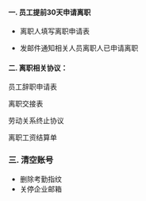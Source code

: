 #### 一. 员工提前30天申请离职

* 离职人填写离职申请表

* 发邮件通知相关人员离职人已申请离职

#### 二. 离职相关协议：

员工辞职申请表

离职交接表

劳动关系终止协议

离职工资结算单



### 三. 清空账号

* 删除考勤指纹
* 关停企业邮箱



